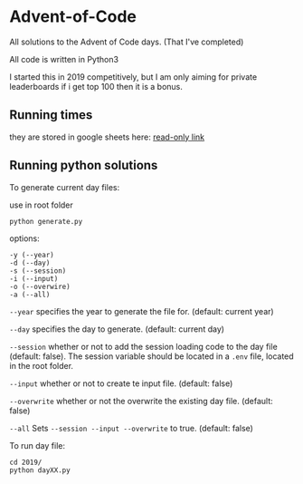 # Advent-of-Code

All solutions to the Advent of Code days. (That I've completed)

All code is written in Python3

I started this in 2019 competitively, but I am only aiming for private leaderboards if i get top 100 then it is a bonus.

## Running times

they are stored in google sheets here:
[read-only link](https://docs.google.com/spreadsheets/d/1ZAO14ONV_PkkaCCdpb2raCiHng1Zp0MSVFr3sX6cdSw/edit?usp=sharing)

## Running python solutions

To generate current day files:

use in root folder

```shell script
python generate.py
```

options:

```shell script
-y (--year)
-d (--day)
-s (--session)
-i (--input)
-o (--overwire)
-a (--all)
```

`--year` specifies the year to generate the file for. (default: current year)

`--day` specifies the day to generate. (default: current day)

`--session` whether or not to add the session loading code to the day file (default: false). The session variable should
be located in a `.env` file, located in the root folder.

`--input` whether or not to create te input file. (default: false)

`--overwrite` whether or not the overwrite the existing day file. (default: false)

`--all` Sets `--session --input --overwrite` to true. (default: false)

To run day file:

```shell script
cd 2019/
python dayXX.py
```
